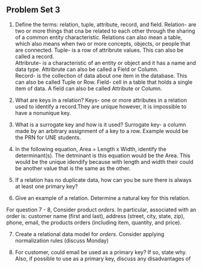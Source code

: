 ## Problem Set 3 

1. Define the terms: relation, tuple, attribute, record, and field.
  Relation- are two or more things that cna be related to each other through the sharing of a common entity characteristic. Relations can also mean a table, which also means when two or more concepts, objects, or people that are connected. 
  Tuple- is a row of attribrute values. This can also be called a record.  
  Attribrute- is a characteristic of an entity or object and it has a name and data type. Attribrute can also be called a Field or Column.          
  Record- is the collection of data about one item in the database. This can also be called Tuple or Row.
  Field- cell in a table that holds a single item of data. A field can also be called Attribute or Column.
  
2. What are keys in a relation?
  Keys- one or more attributes in a relation used to identify a record.They are unique however, it is impossible to have a nonunique key.
  
3. What is a surrogate key and how is it used?
  Surrogate key- a column made by an arbitrary assignment of a key to a row. Example would be the PRN for UNE students.
4. In the following equation, Area = Length x Width, identify the determinant(s).
  The detminant is this equation would be the Area. This would be the unique idendify because with length and width their could be another value that is the same as the other. 
5. If a relation has no duplicate data, how can you be sure there is always at least one primary key?
  
6. Give an example of a relation.  Determine a natural key for this relation.

  For question 7 - 8, Consider product *orders*.  In particular, associated with an order is: customer name (first and last), address (street, city, state, zip), phone, email, the products orders (including item, quantity, and price).  

7. Create a relational data model for *orders*.  Consider applying normalization rules (discuss Monday)

8. For customer, could email be used as a primary key?  If so, state why.  Also, if possible to use as a primary key, discuss any disadvantages of using email as a primary key.
  Yes an email can be used as a primary key because it is unique and everybody has their own unqie email address. However it would be the best choice becuase people have more than one, they delete email address, and change email address all the time. This would be a natural key.

9. Given two relations S and R below find the Cartsian Product S x R. 
  S x R
  | 1 | 2 | 3 | 1 | 1 |
  | 1 | 2 | 2 | 2 | 3 |
  | 1 | 2 | 2 | 1 | 5 |
  | 2 | 3 | 3 | 1 | 1 |
  | 2 | 3 | 2 | 2 | 3 |
  | 2 | 3 | 2 | 1 | 5 |
  
10. Find the natural join between the Faculty and Department relations below.

S
--------------
| A | B |
|---|---|
| 1 | 2 |
| 2 | 3 |
---------

R
------------
| C | D | E |
|---|---|---|
| 3 | 1 | 1 |
| 2 | 2 | 3 |
| 2 | 1 | 5 |



Faculty
--------------
| Name | ID | Dept |
|-------|----|----------------|
| Joe | 1 | Chemistry |
| Susan | 2 | Math |
| Tom | 3 | Marine Science |
| Mike | 4 | Math |


Department
------------
| Dept | Chair  |
|---|---|
| Chemistry | John |
| Math | Mike |
| Marine Science | Barry |
